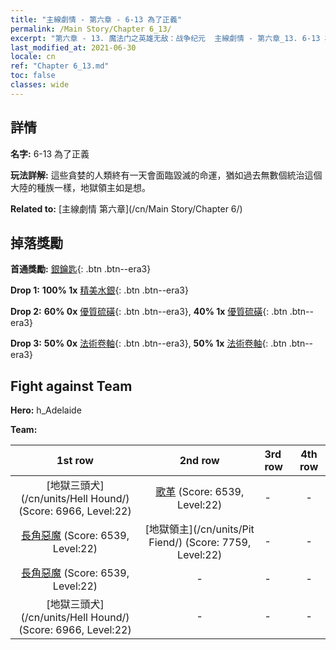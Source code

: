 ```yaml
---
title: "主線劇情 - 第六章 - 6-13 為了正義"
permalink: /Main Story/Chapter 6_13/
excerpt: "第六章 - 13. 魔法门之英雄无敌：战争纪元  主線劇情 - 第六章_13. 6-13 為了正義"
last_modified_at: 2021-06-30
locale: cn
ref: "Chapter 6_13.md"
toc: false
classes: wide
---
```


## 詳情

 **名字:** 6-13 為了正義

 **玩法詳解:** 這些貪婪的人類終有一天會面臨毀滅的命運，猶如過去無數個統治這個大陸的種族一樣，地獄領主如是想。

 **Related to:** [主線劇情 第六章](/cn/Main Story/Chapter 6/)

## 掉落獎勵

 **首通獎勵:** [銀鑰匙](/cn/Items/con_693/){: .btn .btn--era3}

 **Drop 1:** **100% 1x** [精美水銀](/cn/Items/mat_21/){: .btn .btn--era3}

 **Drop 2:** **60% 0x** [優質硫磺](/cn/Items/mat_15/){: .btn .btn--era3}, **40% 1x** [優質硫磺](/cn/Items/mat_15/){: .btn .btn--era3}

 **Drop 3:** **50% 0x** [法術卷軸](/cn/Items/con_694/){: .btn .btn--era3}, **50% 1x** [法術卷軸](/cn/Items/con_694/){: .btn .btn--era3}


## Fight against Team
 **Hero:** h_Adelaide

 **Team:**


  | 1st row | 2nd row | 3rd row | 4th row |
  |:----:|:----:|:----|:----:|
  | [地獄三頭犬](/cn/units/Hell Hound/) (Score: 6966, Level:22)  | [歌革](/cn/units/Gog/) (Score: 6539, Level:22)  | - | - |
  | [長角惡魔](/cn/units/Demon/) (Score: 6539, Level:22)  | [地獄領主](/cn/units/Pit Fiend/) (Score: 7759, Level:22)  | - | - |
  | [長角惡魔](/cn/units/Demon/) (Score: 6539, Level:22)  | - | - | - |
  | [地獄三頭犬](/cn/units/Hell Hound/) (Score: 6966, Level:22)  | - | - | - |


